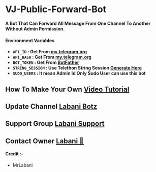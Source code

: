 # VJ-Public-Forward-Bot

**A Bot That Can Forward All Message From One Channel To Another Without Admin Permission.**

#### Environment Variables

- <b>`API_ID` : Get From [my.telegram.org](https://my.telegram.org)
- `API_HASH` : Get From [my.telegram.org](https://my.telegram.org)
- `BOT_TOKEN` : Get From [BotFather](https://telegram.me/BotFather)
- `STRING_SESSION` : Use Telethon String Session [Generate Here](https://telegram.me/labani_botz)
- `SUDO_USERS` : It mean Admin Id Only Sudo User can use this bot</b>

## How To Make Your Own [Video Tutorial](https://youtu.be/qp3Jvzw2jnY)

## Update Channel [Labani Botz](https://telegram.me/Labani_Botz)

## Support Group [Labani Support](https://telegram.me/Labani_Botz)

## Contact Owner [Labani 🍁](https://telegram.me/L_abani)

#### Credit :- 

- MrLabani


